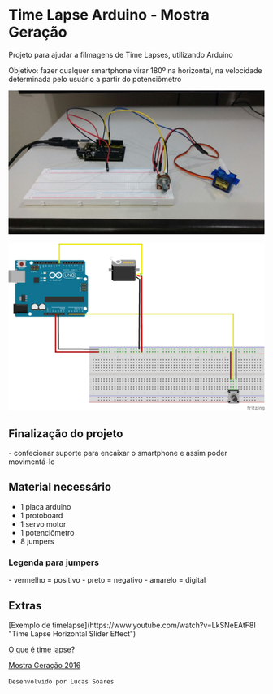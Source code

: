 # Time Lapse Arduino - Mostra Geração
Projeto para ajudar a filmagens de Time Lapses, utilizando Arduino

Objetivo: fazer qualquer smartphone virar 180º na horizontal, na velocidade determinada pelo usuário a partir do potenciômetro

![alt tag](https://github.com/LucasSoaress/TimelapseArduino/blob/master/images/image1.jpeg?raw=true)

![alt tag](https://github.com/LucasSoaress/TimelapseArduino/blob/master/images/esquema.png)
<h2>Finalização do projeto</h2>
- confecionar suporte para encaixar o smartphone e assim poder movimentá-lo


<h2>Material necessário</h2>

- 1 placa arduino 
- 1 protoboard
- 1 servo motor
- 1 potenciômetro
- 8 jumpers

<h3>Legenda para jumpers</h3>
- vermelho = positivo
- preto = negativo
- amarelo = digital


<h2>Extras</h2>
[Exemplo de timelapse](https://www.youtube.com/watch?v=LkSNeEAtF8I "Time Lapse Horizontal Slider Effect")

[O que é time lapse?](http://maquinna.com.br/blog/referencia/339/o-que-e-time-lapse/ "O que é time lapse?")

[Mostra Geração 2016](http://www.festivaldorio.com.br/br/noticias/inscricoes-abertas-para-as-oficinas-geracao-de-2016 "Conheça o Mostra Geração")

``Desenvolvido por Lucas Soares``
